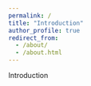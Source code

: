 ```yaml
---
permalink: /
title: "Introduction"
author_profile: true
redirect_from: 
  - /about/
  - /about.html
---
```


Introduction
